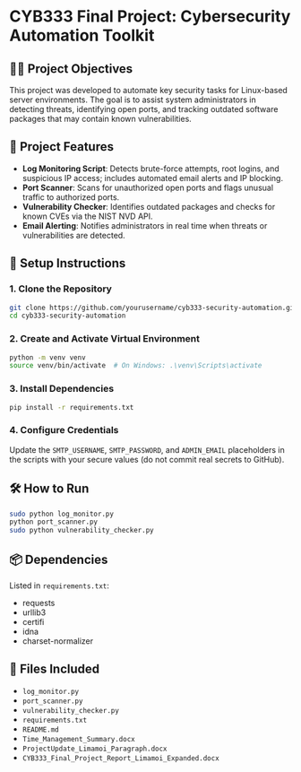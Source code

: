 # CYB333 Final Project: Cybersecurity Automation Toolkit

## 👨‍💻 Project Objectives

This project was developed to automate key security tasks for Linux-based server environments. The goal is to assist system administrators in detecting threats, identifying open ports, and tracking outdated software packages that may contain known vulnerabilities.

## 🧰 Project Features

- **Log Monitoring Script**: Detects brute-force attempts, root logins, and suspicious IP access; includes automated email alerts and IP blocking.
- **Port Scanner**: Scans for unauthorized open ports and flags unusual traffic to authorized ports.
- **Vulnerability Checker**: Identifies outdated packages and checks for known CVEs via the NIST NVD API.
- **Email Alerting**: Notifies administrators in real time when threats or vulnerabilities are detected.

## 🚀 Setup Instructions

### 1. Clone the Repository
```bash
git clone https://github.com/yourusername/cyb333-security-automation.git
cd cyb333-security-automation
```

### 2. Create and Activate Virtual Environment
```bash
python -m venv venv
source venv/bin/activate  # On Windows: .\venv\Scripts\activate
```

### 3. Install Dependencies
```bash
pip install -r requirements.txt
```

### 4. Configure Credentials
Update the `SMTP_USERNAME`, `SMTP_PASSWORD`, and `ADMIN_EMAIL` placeholders in the scripts with your secure values (do not commit real secrets to GitHub).

## 🛠️ How to Run

```bash
sudo python log_monitor.py
python port_scanner.py
sudo python vulnerability_checker.py
```

## 📦 Dependencies

Listed in `requirements.txt`:
- requests
- urllib3
- certifi
- idna
- charset-normalizer

## 📄 Files Included

- `log_monitor.py`
- `port_scanner.py`
- `vulnerability_checker.py`
- `requirements.txt`
- `README.md`
- `Time_Management_Summary.docx`
- `ProjectUpdate_Limamoi_Paragraph.docx`
- `CYB333_Final_Project_Report_Limamoi_Expanded.docx`
